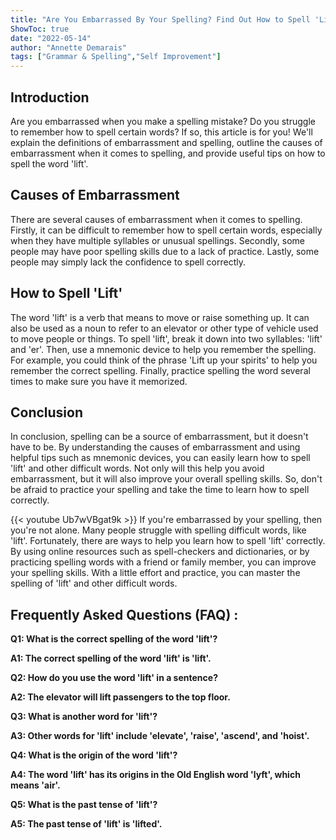 ```yaml
---
title: "Are You Embarrassed By Your Spelling? Find Out How to Spell 'Lift' Now!"
ShowToc: true 
date: "2022-05-14"
author: "Annette Demarais" 
tags: ["Grammar & Spelling","Self Improvement"]
---
```

## Introduction
Are you embarrassed when you make a spelling mistake? Do you struggle to remember how to spell certain words? If so, this article is for you! We'll explain the definitions of embarrassment and spelling, outline the causes of embarrassment when it comes to spelling, and provide useful tips on how to spell the word 'lift'. 

## Causes of Embarrassment
There are several causes of embarrassment when it comes to spelling. Firstly, it can be difficult to remember how to spell certain words, especially when they have multiple syllables or unusual spellings. Secondly, some people may have poor spelling skills due to a lack of practice. Lastly, some people may simply lack the confidence to spell correctly. 

## How to Spell 'Lift'
The word 'lift' is a verb that means to move or raise something up. It can also be used as a noun to refer to an elevator or other type of vehicle used to move people or things. To spell 'lift', break it down into two syllables: 'lift' and 'er'. Then, use a mnemonic device to help you remember the spelling. For example, you could think of the phrase 'Lift up your spirits' to help you remember the correct spelling. Finally, practice spelling the word several times to make sure you have it memorized. 

## Conclusion
In conclusion, spelling can be a source of embarrassment, but it doesn't have to be. By understanding the causes of embarrassment and using helpful tips such as mnemonic devices, you can easily learn how to spell 'lift' and other difficult words. Not only will this help you avoid embarrassment, but it will also improve your overall spelling skills. So, don't be afraid to practice your spelling and take the time to learn how to spell correctly.

{{< youtube Ub7wVBgat9k >}} 
If you're embarrassed by your spelling, then you're not alone. Many people struggle with spelling difficult words, like 'lift'. Fortunately, there are ways to help you learn how to spell 'lift' correctly. By using online resources such as spell-checkers and dictionaries, or by practicing spelling words with a friend or family member, you can improve your spelling skills. With a little effort and practice, you can master the spelling of 'lift' and other difficult words.

## Frequently Asked Questions (FAQ) :
**Q1: What is the correct spelling of the word 'lift'?**

**A1: The correct spelling of the word 'lift' is 'lift'.**

**Q2: How do you use the word 'lift' in a sentence?**

**A2: The elevator will lift passengers to the top floor.**

**Q3: What is another word for 'lift'?**

**A3: Other words for 'lift' include 'elevate', 'raise', 'ascend', and 'hoist'.**

**Q4: What is the origin of the word 'lift'?**

**A4: The word 'lift' has its origins in the Old English word 'lyft', which means 'air'.**

**Q5: What is the past tense of 'lift'?**

**A5: The past tense of 'lift' is 'lifted'.**





